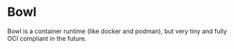 # Bowl
Bowl is a container runtime (like docker and podman), but very tiny and fully OCI compliant in the future.
